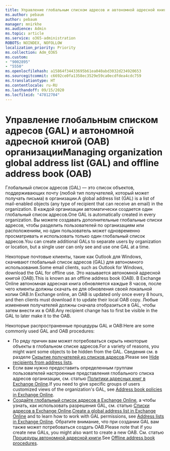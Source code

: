 ```yaml
---
title: Управление глобальным списком адресов и автономной адресной книгой организации
ms.author: pebaum
author: pebaum
manager: mnirkhe
ms.audience: Admin
ms.topic: article
ms.service: o365-administration
ROBOTS: NOINDEX, NOFOLLOW
localization_priority: Priority
ms.collection: Adm_O365
ms.custom:
- "9002895"
- "5550"
ms.openlocfilehash: a15864f34433695b61ea040abd3032d234920653
ms.sourcegitcommit: c6692ce0fa1358ec3529e59ca0ecdfdea4cdc759
ms.translationtype: HT
ms.contentlocale: ru-RU
ms.lasthandoff: 09/15/2020
ms.locfileid: "47812704"
---
```

# <a name="managing-organization-global-address-list-gal-and-offline-address-book-oab"></a><span data-ttu-id="f0e2c-102">Управление глобальным списком адресов (GAL) и автономной адресной книгой (OAB) организации</span><span class="sxs-lookup"><span data-stu-id="f0e2c-102">Managing organization global address list (GAL) and offline address book (OAB)</span></span>

<span data-ttu-id="f0e2c-103">Глобальный список адресов (GAL) — это список объектов, поддерживающих почту (любой тип получателей, который может получать письма) в организации.</span><span class="sxs-lookup"><span data-stu-id="f0e2c-103">A global address list (GAL) is a list of mail-enabled objects (any type of recipient that can receive an email) in the organization.</span></span> <span data-ttu-id="f0e2c-104">В каждой организации автоматически создается один глобальный список адресов.</span><span class="sxs-lookup"><span data-stu-id="f0e2c-104">One GAL is automatically created in every organization.</span></span> <span data-ttu-id="f0e2c-105">Вы можете создавать дополнительные глобальные списки адресов, чтобы разделить пользователей по организациям или расположениям, но один пользователь может одновременно просматривать и использовать только один глобальный список адресов.</span><span class="sxs-lookup"><span data-stu-id="f0e2c-105">You can create additional GALs to separate users by organization or location, but a single user can only see and use one GAL at a time.</span></span>

<span data-ttu-id="f0e2c-106">Некоторые почтовые клиенты, такие как Outlook для Windows, скачивают глобальный список адресов (GAL) для автономного использования.</span><span class="sxs-lookup"><span data-stu-id="f0e2c-106">Some email clients, such as Outlook for Windows, download the GAL for offline use.</span></span> <span data-ttu-id="f0e2c-107">Это называется автономной адресной книгой (OAB).</span><span class="sxs-lookup"><span data-stu-id="f0e2c-107">This is known as an offline address book (OAB).</span></span> <span data-ttu-id="f0e2c-108">В Exchange Online автономная адресная книга обновляется каждые 8 часов, после чего клиенты должны скачать ее для обновления своей локальной копии OAB.</span><span class="sxs-lookup"><span data-stu-id="f0e2c-108">In Exchange online, an OAB is updated only once every 8 hours, and then clients must download it to update their local OAB copy.</span></span> <span data-ttu-id="f0e2c-109">Любые изменения получателей должны сначала отобразиться в GAL, чтобы затем внести их в OAB.</span><span class="sxs-lookup"><span data-stu-id="f0e2c-109">Any recipient change has to first be visible in the GAL to later make it to the OAB.</span></span>

<span data-ttu-id="f0e2c-110">Некоторые распространенные процедуры GAL и OAB:</span><span class="sxs-lookup"><span data-stu-id="f0e2c-110">Here are some commonly used GAL and OAB procedures:</span></span>

- <span data-ttu-id="f0e2c-111">По ряду причин вам может потребоваться скрыть некоторые объекты в глобальном списке адресов.</span><span class="sxs-lookup"><span data-stu-id="f0e2c-111">For a variety of reasons, you might want some objects to be hidden from the GAL.</span></span> <span data-ttu-id="f0e2c-112">Сведения см. в разделе [Скрытие получателей из списков адресов](https://docs.microsoft.com/exchange/address-books/address-lists/manage-address-lists#hide-recipients-from-address-lists).</span><span class="sxs-lookup"><span data-stu-id="f0e2c-112">Please see [Hide recipients from address lists](https://docs.microsoft.com/exchange/address-books/address-lists/manage-address-lists#hide-recipients-from-address-lists).</span></span>
- <span data-ttu-id="f0e2c-113">Если вам нужно предоставить определенным группам пользователей настроенные представления глобального списка адресов организации, см. статью [Политики адресных книг в Exchange Online](https://docs.microsoft.com/exchange/address-books/address-book-policies/address-book-policies).</span><span class="sxs-lookup"><span data-stu-id="f0e2c-113">If you need to give specific groups of users customized views of the organization's GAL, see [Address book policies in Exchange Online](https://docs.microsoft.com/exchange/address-books/address-book-policies/address-book-policies).</span></span>
- <span data-ttu-id="f0e2c-114">[Создайте глобальный список адресов в Exchange Online](https://docs.microsoft.com/exchange/address-books/address-lists/create-global-address-list), а чтобы узнать, как использовать разрешения GAL, см. статью [Списки адресов в Exchange Online](https://docs.microsoft.com/exchange/address-books/address-lists/address-lists).</span><span class="sxs-lookup"><span data-stu-id="f0e2c-114">[Create a global address list in Exchange Online](https://docs.microsoft.com/exchange/address-books/address-lists/create-global-address-list) and to learn how to work with GAL permissions, see [Address lists in Exchange Online](https://docs.microsoft.com/exchange/address-books/address-lists/address-lists).</span></span> <span data-ttu-id="f0e2c-115">Обратите внимание, что при создании GAL вам также может потребоваться создать OAB.</span><span class="sxs-lookup"><span data-stu-id="f0e2c-115">Please note that if you create new GALs, you might also want to create a new OAB.</span></span> <span data-ttu-id="f0e2c-116">См. статью [Процедуры автономной адресной книги](https://docs.microsoft.com/exchange/address-books/offline-address-books/offline-address-book-procedures).</span><span class="sxs-lookup"><span data-stu-id="f0e2c-116">See [Offline address book procedures](https://docs.microsoft.com/exchange/address-books/offline-address-books/offline-address-book-procedures).</span></span>
